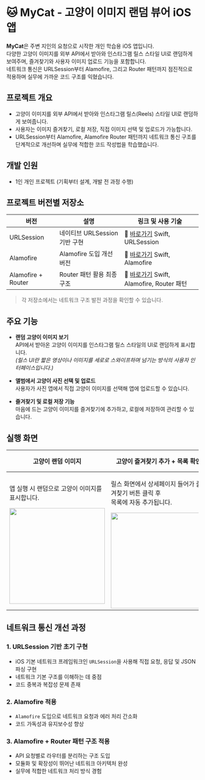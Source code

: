 # 🐱 MyCat - 고양이 이미지 랜덤 뷰어 iOS 앱

**MyCat**은 주변 지인의 요청으로 시작한 개인 학습용 iOS 앱입니다.  
다양한 고양이 이미지를 외부 API에서 받아와 인스타그램 릴스 스타일 UI로 랜덤하게 보여주며, 즐겨찾기와 사용자 이미지 업로드 기능을 포함합니다.  
네트워크 통신은 URLSession부터 Alamofire, 그리고 Router 패턴까지 점진적으로 적용하며 실무에 가까운 코드 구조를 익혔습니다.

## 프로젝트 개요

- 고양이 이미지를 외부 API에서 받아와 인스타그램 릴스(Reels) 스타일 UI로 랜덤하게 보여줍니다.  
- 사용자는 이미지 즐겨찾기, 로컬 저장, 직접 이미지 선택 및 업로드가 가능합니다.  
- URLSession부터 Alamofire, Alamofire Router 패턴까지 네트워크 통신 구조를 단계적으로 개선하며 실무에 적합한 코드 작성법을 학습했습니다.

## 개발 인원

- 1인 개인 프로젝트 (기획부터 설계, 개발 전 과정 수행)

## 프로젝트 버전별 저장소

| 버전               | 설명                    | 링크 및 사용 기술                                   |
|--------------------|-------------------------|----------------------------------------------------|
| URLSession         | 네이티브 URLSession 기반 구현 | 🔗 [바로가기](https://github.com/devziwan/mycat-urlsession-toy)  Swift, URLSession |
| Alamofire          | Alamofire 도입 개선 버전    | 🔗 [바로가기](https://github.com/devziwan/mycat-alamofire-toy)  Swift, Alamofire  |
| Alamofire + Router | Router 패턴 활용 최종 구조   | 🔗 [바로가기](https://github.com/devziwan/catapp-alamofire-router-toy) Swift, Alamofire, Router 패턴 |

> 각 저장소에서는 네트워크 구조 발전 과정을 확인할 수 있습니다.

## 주요 기능

- **랜덤 고양이 이미지 보기**  
  API에서 받아온 고양이 이미지를 인스타그램 릴스 스타일의 UI로 랜덤하게 표시합니다.  
  *(릴스 UI란 짧은 영상이나 이미지를 세로로 스와이프하며 넘기는 방식의 사용자 인터페이스입니다.)*

- **앨범에서 고양이 사진 선택 및 업로드**  
  사용자가 사진 앱에서 직접 고양이 이미지를 선택해 앱에 업로드할 수 있습니다.

- **즐겨찾기 및 로컬 저장 기능**  
  마음에 드는 고양이 이미지를 즐겨찾기에 추가하고, 로컬에 저장하여 관리할 수 있습니다.

## 실행 화면

| 고양이 랜덤 이미지 | 고양이 즐겨찾기 추가 + 목록 확인 | 내 앨범에서 고양이 이미지 추가 + 보관 장소 이동| 고양이 이미지 멀티 삭제 | 즐겨찾기 삭제 |
|---|---|---|---|---|
| <p>앱 실행 시 랜덤으로 고양이 이미지를 표시합니다.</p><img src="https://github.com/user-attachments/assets/899c507b-09dc-4cdc-b9ed-84e5e312ee30" width="250"/> | <p>릴스 화면에서 상세페이지 들어가 즐겨찾기 버튼 클릭 후<br>목록에 자동 추가됩니다.</p><img src="https://github.com/user-attachments/assets/e84c21a4-878f-4bb0-a2c1-d41e413b5f1f" width="250"/>  | <p>내 앨범에서 기기 사진을 선택하여<br>고양이 이미지를 업로드합니다.</p><img src="https://github.com/user-attachments/assets/55dbf9a9-8cf6-4a79-bb6e-916c0bc4eb59" width="250"/> | <p>여러 고양이 이미지를 선택 후<br>삭제 버튼을 눌러 한 번에 제거합니다.</p><img src="https://github.com/user-attachments/assets/2121fede-e27a-450b-b248-7b765fb019ef" width="250"/> | <p>즐겨찾기 목록에서 항목을 선택해<br>즐겨찾기를 해제합니다.</p><img src="https://github.com/user-attachments/assets/bbdde8af-4fdf-44df-b8f0-c16f985c6f34" width="250"/> |


## 네트워크 통신 개선 과정

### 1. URLSession 기반 초기 구현
- iOS 기본 네트워크 프레임워크인 `URLSession`을 사용해 직접 요청, 응답 및 JSON 파싱 구현  
- 네트워크 기본 구조를 이해하는 데 중점  
- 코드 중복과 복잡성 문제 존재

### 2. Alamofire 적용
- `Alamofire` 도입으로 네트워크 요청과 에러 처리 간소화  
- 코드 가독성과 유지보수성 향상

### 3. Alamofire + Router 패턴 구조 적용
- API 요청별로 라우터를 분리하는 구조 도입  
- 모듈화 및 확장성이 뛰어난 네트워크 아키텍처 완성  
- 실무에 적합한 네트워크 처리 방식 경험

















